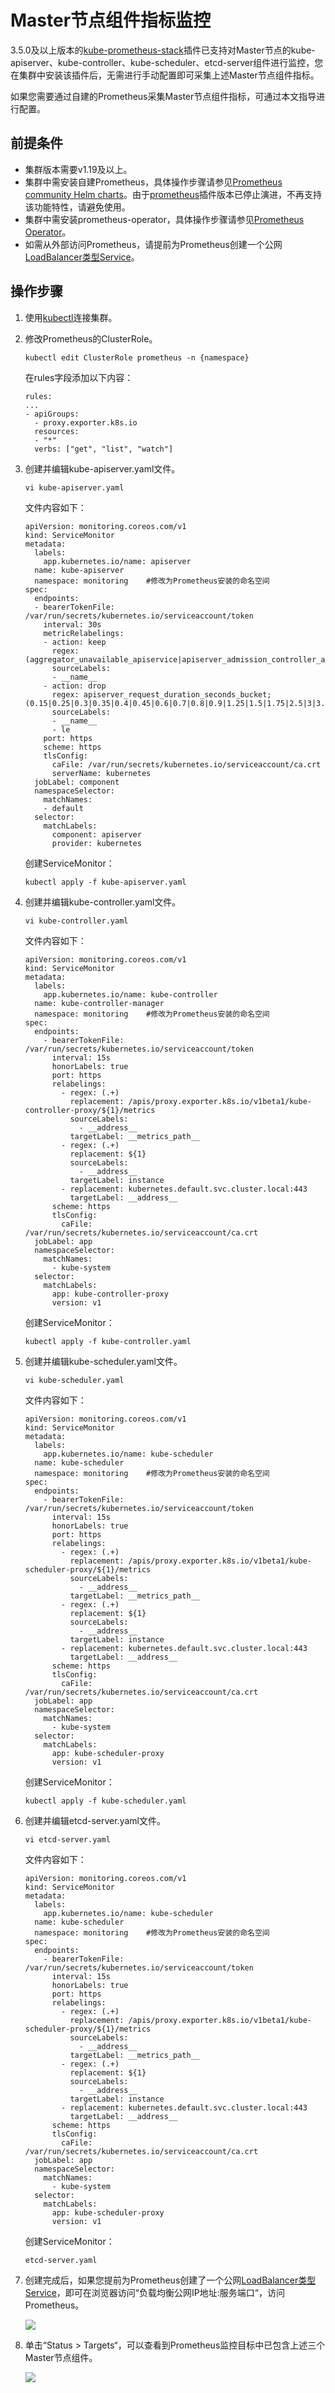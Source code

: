 # Master节点组件指标监控<a name="cce_10_0559"></a>

3.5.0及以上版本的[kube-prometheus-stack](kube-prometheus-stack.md)插件已支持对Master节点的kube-apiserver、kube-controller、kube-scheduler、etcd-server组件进行监控，您在集群中安装该插件后，无需进行手动配置即可采集上述Master节点组件指标。

如果您需要通过自建的Prometheus采集Master节点组件指标，可通过本文指导进行配置。

## 前提条件<a name="section5844112513504"></a>

-   集群版本需要v1.19及以上。
-   集群中需安装自建Prometheus，具体操作步骤请参见[Prometheus community Helm charts](https://github.com/prometheus-community/helm-charts/)。由于[prometheus](prometheus.md)插件版本已停止演进，不再支持该功能特性，请避免使用。
-   集群中需安装prometheus-operator，具体操作步骤请参见[Prometheus Operator](https://prometheus-operator.dev/docs/user-guides/getting-started/)。
-   如需从外部访问Prometheus，请提前为Prometheus创建一个公网[LoadBalancer类型Service](使用Prometheus插件监控.md#section4340162312020)。

## 操作步骤<a name="section35141817144911"></a>

1.  使用[kubectl](通过kubectl连接集群.md)连接集群。
2.  修改Prometheus的ClusterRole。

    ```
    kubectl edit ClusterRole prometheus -n {namespace}
    ```

    在rules字段添加以下内容：

    ```
    rules:
    ...
    - apiGroups:
      - proxy.exporter.k8s.io
      resources:
      - "*"
      verbs: ["get", "list", "watch"]
    ```

3.  创建并编辑kube-apiserver.yaml文件。

    ```
    vi kube-apiserver.yaml
    ```

    文件内容如下：

    ```
    apiVersion: monitoring.coreos.com/v1
    kind: ServiceMonitor
    metadata:
      labels:
        app.kubernetes.io/name: apiserver
      name: kube-apiserver
      namespace: monitoring    #修改为Prometheus安装的命名空间
    spec:
      endpoints:
      - bearerTokenFile: /var/run/secrets/kubernetes.io/serviceaccount/token
        interval: 30s
        metricRelabelings:
        - action: keep
          regex: (aggregator_unavailable_apiservice|apiserver_admission_controller_admission_duration_seconds_bucket|apiserver_admission_webhook_admission_duration_seconds_bucket|apiserver_admission_webhook_admission_duration_seconds_count|apiserver_client_certificate_expiration_seconds_bucket|apiserver_client_certificate_expiration_seconds_count|apiserver_current_inflight_requests|apiserver_request_duration_seconds_bucket|apiserver_request_total|go_goroutines|kubernetes_build_info|process_cpu_seconds_total|process_resident_memory_bytes|rest_client_requests_total|workqueue_adds_total|workqueue_depth|workqueue_queue_duration_seconds_bucket|aggregator_unavailable_apiservice_total|rest_client_request_duration_seconds_bucket)
          sourceLabels:
          - __name__
        - action: drop
          regex: apiserver_request_duration_seconds_bucket;(0.15|0.25|0.3|0.35|0.4|0.45|0.6|0.7|0.8|0.9|1.25|1.5|1.75|2.5|3|3.5|4.5|6|7|8|9|15|25|30|50)
          sourceLabels:
          - __name__
          - le
        port: https
        scheme: https
        tlsConfig:
          caFile: /var/run/secrets/kubernetes.io/serviceaccount/ca.crt
          serverName: kubernetes
      jobLabel: component
      namespaceSelector:
        matchNames:
        - default
      selector:
        matchLabels:
          component: apiserver
          provider: kubernetes
    ```

    创建ServiceMonitor：

    ```
    kubectl apply -f kube-apiserver.yaml
    ```

4.  创建并编辑kube-controller.yaml文件。

    ```
    vi kube-controller.yaml
    ```

    文件内容如下：

    ```
    apiVersion: monitoring.coreos.com/v1
    kind: ServiceMonitor
    metadata:
      labels:
        app.kubernetes.io/name: kube-controller
      name: kube-controller-manager
      namespace: monitoring    #修改为Prometheus安装的命名空间
    spec:
      endpoints:
        - bearerTokenFile: /var/run/secrets/kubernetes.io/serviceaccount/token
          interval: 15s
          honorLabels: true
          port: https
          relabelings:
            - regex: (.+)
              replacement: /apis/proxy.exporter.k8s.io/v1beta1/kube-controller-proxy/${1}/metrics
              sourceLabels:
                - __address__
              targetLabel: __metrics_path__
            - regex: (.+)
              replacement: ${1}
              sourceLabels:
                - __address__
              targetLabel: instance
            - replacement: kubernetes.default.svc.cluster.local:443
              targetLabel: __address__
          scheme: https
          tlsConfig:
            caFile: /var/run/secrets/kubernetes.io/serviceaccount/ca.crt
      jobLabel: app
      namespaceSelector:
        matchNames:
          - kube-system
      selector:
        matchLabels:
          app: kube-controller-proxy
          version: v1
    ```

    创建ServiceMonitor：

    ```
    kubectl apply -f kube-controller.yaml
    ```

5.  创建并编辑kube-scheduler.yaml文件。

    ```
    vi kube-scheduler.yaml
    ```

    文件内容如下：

    ```
    apiVersion: monitoring.coreos.com/v1
    kind: ServiceMonitor
    metadata:
      labels:
        app.kubernetes.io/name: kube-scheduler
      name: kube-scheduler
      namespace: monitoring    #修改为Prometheus安装的命名空间
    spec:
      endpoints:
        - bearerTokenFile: /var/run/secrets/kubernetes.io/serviceaccount/token
          interval: 15s
          honorLabels: true
          port: https
          relabelings:
            - regex: (.+)
              replacement: /apis/proxy.exporter.k8s.io/v1beta1/kube-scheduler-proxy/${1}/metrics
              sourceLabels:
                - __address__
              targetLabel: __metrics_path__
            - regex: (.+)
              replacement: ${1}
              sourceLabels:
                - __address__
              targetLabel: instance
            - replacement: kubernetes.default.svc.cluster.local:443
              targetLabel: __address__
          scheme: https
          tlsConfig:
            caFile: /var/run/secrets/kubernetes.io/serviceaccount/ca.crt
      jobLabel: app
      namespaceSelector:
        matchNames:
          - kube-system
      selector:
        matchLabels:
          app: kube-scheduler-proxy
          version: v1
    ```

    创建ServiceMonitor：

    ```
    kubectl apply -f kube-scheduler.yaml
    ```

6.  创建并编辑etcd-server.yaml文件。

    ```
    vi etcd-server.yaml
    ```

    文件内容如下：

    ```
    apiVersion: monitoring.coreos.com/v1
    kind: ServiceMonitor
    metadata:
      labels:
        app.kubernetes.io/name: kube-scheduler
      name: kube-scheduler
      namespace: monitoring    #修改为Prometheus安装的命名空间
    spec:
      endpoints:
        - bearerTokenFile: /var/run/secrets/kubernetes.io/serviceaccount/token
          interval: 15s
          honorLabels: true
          port: https
          relabelings:
            - regex: (.+)
              replacement: /apis/proxy.exporter.k8s.io/v1beta1/kube-scheduler-proxy/${1}/metrics
              sourceLabels:
                - __address__
              targetLabel: __metrics_path__
            - regex: (.+)
              replacement: ${1}
              sourceLabels:
                - __address__
              targetLabel: instance
            - replacement: kubernetes.default.svc.cluster.local:443
              targetLabel: __address__
          scheme: https
          tlsConfig:
            caFile: /var/run/secrets/kubernetes.io/serviceaccount/ca.crt
      jobLabel: app
      namespaceSelector:
        matchNames:
          - kube-system
      selector:
        matchLabels:
          app: kube-scheduler-proxy
          version: v1
    ```

    创建ServiceMonitor：

    ```
    etcd-server.yaml
    ```

7.  创建完成后，如果您提前为Prometheus创建了一个公网[LoadBalancer类型Service](使用Prometheus插件监控.md#section4340162312020)，即可在浏览器访问“负载均衡公网IP地址:服务端口“，访问Prometheus。

    ![](figures/zh-cn_image_0000001421725750.png)

8.  单击“Status \> Targets“，可以查看到Prometheus监控目标中已包含上述三个Master节点组件。

    ![](figures/zh-cn_image_0000001421885726.png)


